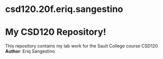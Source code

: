 # csd120.20f.eriq.sangestino
# My CSD120 Repository! 
This repository contains my lab work for the Sault College course CSD120 **Author**: Eriq Sangestino
